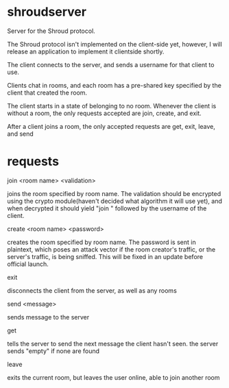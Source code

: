 # shroudserver
Server for the Shroud protocol.

The Shroud protocol isn't implemented on the client-side yet, however, I will release an application to implement it clientside shortly.


The client connects to the server, and sends a username for that client to use.

Clients chat in rooms, and each room has a pre-shared key specified by the client that created the room.

The client starts in a state of belonging to no room. Whenever the client is without a room, the only requests accepted are join, create, and exit.

After a client joins a room, the only accepted requests are get, exit, leave, and send

# requests

join \<room name\> \<validation\>

joins the room specified by room name. The validation should be encrypted using the crypto module(haven't decided what algorithm it will use yet), and when decrypted it should yield "join " followed by the username of the client.

create \<room name\> \<password\>

creates the room specified by room name. The password is sent in plaintext, which poses an attack vector if the room creator's traffic, or the server's traffic, is being sniffed. This will be fixed in an update before official launch.

exit

disconnects the client from the server, as well as any rooms

send \<message\>

sends message to the server

get

tells the server to send the next message the client hasn't seen. the server sends "empty" if none are found

leave

exits the current room, but leaves the user online, able to join another room
